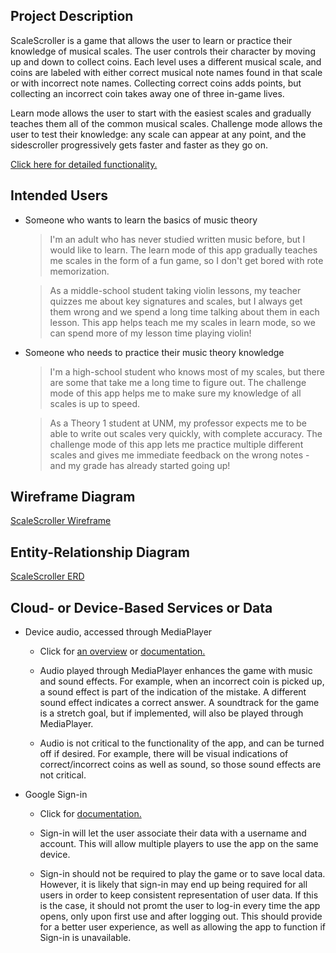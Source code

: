 ## Project Description

ScaleScroller is a game that allows the user to learn or practice their knowledge of musical scales. The user controls their character by moving up and down to collect coins. Each level uses a different musical scale, and coins are labeled with either correct musical note names found in that scale or with incorrect note names. Collecting correct coins adds points, but collecting an incorrect coin takes away one of three in-game lives.

Learn mode allows the user to start with the easiest scales and gradually teaches them all of the common musical scales. Challenge mode allows the user to test their knowledge: any scale can appear at any point, and the sidescroller progressively gets faster and faster as they go on.

[Click here for detailed functionality.](functionality.md)

## Intended Users 

* Someone who wants to learn the basics of music theory

    > I'm an adult who has never studied written music before, but I would like to learn. The learn mode of this app gradually teaches me scales in the form of a fun game, so I don't get bored with rote memorization.

	> As a middle-school student taking violin lessons, my teacher quizzes me about key signatures and scales, but I always get them wrong and we spend a long time talking about them in each lesson. This app helps teach me my scales in learn mode, so we can spend more of my lesson time playing violin!

* Someone who needs to practice their music theory knowledge

	> I'm a high-school student who knows most of my scales, but there are some that take me a long time to figure out. The challenge mode of this app helps me to make sure my knowledge of all scales is up to speed.

	> As a Theory 1 student at UNM, my professor expects me to be able to write out scales very quickly, with complete accuracy. The challenge mode of this app lets me practice multiple different scales and gives me immediate feedback on the wrong notes - and my grade has already started going up!


## Wireframe Diagram

[ScaleScroller Wireframe](wireframe.md)


## Entity-Relationship Diagram

[ScaleScroller ERD](erd.md)

   
## Cloud- or Device-Based Services or Data

* Device audio, accessed through MediaPlayer 

	* Click for [an overview](https://developer.android.com/guide/topics/media/mediaplayer) or [documentation.](https://developer.android.com/reference/android/media/MediaPlayer)

	* Audio played through MediaPlayer enhances the game with music and sound effects. For example, when an incorrect coin is picked up, a sound effect is part of the indication of the mistake. A different sound effect indicates a correct answer. A soundtrack for the game is a stretch goal, but if implemented, will also be played through MediaPlayer.

	* Audio is not critical to the functionality of the app, and can be turned off if desired. For example, there will be visual indications of correct/incorrect coins as well as sound, so those sound effects are not critical. 

* Google Sign-in 
	
	* Click for [documentation.](https://developers.google.com/identity/sign-in/android/start-integrating)

	* Sign-in will let the user associate their data with a username and account. This will allow multiple players to use the app on the same device. 
	
	* Sign-in should not be required to play the game or to save local data. However, it is likely that sign-in may end up being required for all users in order to keep consistent representation of user data. If this is the case, it should not promt the user to log-in every time the app opens, only upon first use and after logging out. This should provide for a better user experience, as well as allowing the app to function if Sign-in is unavailable. 
